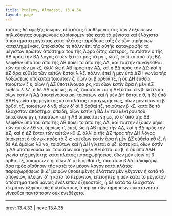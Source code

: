 ```yaml
---
title: Ptolemy, Almagest, 13.4.34
layout: page
---
```


τούτοις δὲ ἐφεξῆς ἴδωμεν, εἰ ταύτας ὑποθέμενοι τὰς τῶν λοξώσεων πηλικότητας συμφώνους εὑρίσκομεν τὰς κατὰ τὰ μέγιστα καὶ ἐλάχιστα ἀποστήματα μεγίστας κατὰ πλάτος παρόδους ταῖς ἐκ τῶν τηρήσεων κατειλημμέναις, ὑποκείσθω τε πάλιν ἐπὶ τῆς αὐτῆς καταγραφῆς τὸ μέγιστον πρῶτον ἀπόστημα τοῦ τῆς Ἀφρο δίτης ἀστέρος, τουτέστιν ὁ τῆς ΑΒ πρὸς τὴν ΒΔ λόγος ὁ τῶν ξα ιε πρὸς τὰ μγ ι, ὥστ', ἐπεὶ τὸ ἀπὸ τῆς ΒΔ λειφθὲν ὑπὸ τοῦ ἀπὸ τῆς ΑΒ ποιεῖ τὸ ἀπὸ τῆς ΑΔ, καὶ ταύτην συνάγεσθαι τῶν αὐτῶν μγ κζ. ἀλλ' ὡς ἡ ΑΒ πρὸς τὴν ΑΔ, καὶ ἡ ΒΔ πρὸς τὴν ΔΖ: καὶ ἡ ΔΖ ἄρα εὐθεῖα τῶν αὐτῶν ἔσται λ λζ. πάλιν, ἐπεὶ ἡ μὲν ὑπὸ ΔΖΗ γωνία τῆς λοξώσεως ὑπόκειται τοιούτων ζ, οἵων αἱ β ὀρθαὶ τξ, ἡ δὲ ΔΗ εὐθεῖα τοιούτων ζ κ, οἵων ἡ ΔΖ ὑποτείνουσα ρκ, καὶ οἵων ἐστὶν ἄρα ἡ μὲν ΔΖ εὐθεῖα λ λζ, ἡ δὲ ΑΔ ὁμοίως μγ κζ, τοιούτων καὶ ἡ ΔΗ ἔσται α νβ: ὥστε καί, οἵων ἐστὶν ἡ ΑΔ ὑποτείνουσα ρκ, τοιούτων καὶ ἡ μὲν ΔΗ ἔσται ε θ, ἡ δὲ ὑπὸ ΔΑΗ γωνία τῆς μεγίστης κατὰ πλάτος παραχωρήσεως, οἵων μέν εἰσιν αἱ β ὀρθαὶ τξ, τοιούτων δ νδ, οἵων δ' αἱ δ ὀρθαὶ τξ, τοιούτων β κζ. κατὰ δὲ τὸ ἐλάχιστον ἀπόστημα, ἐπειδή, οἵων ἐστὶν ἡ ΒΔ ἐκ τοῦ κέντρου τοῦ ἐπικύκλου μγ ι, τοιούτων καὶ ἡ ΑΒ ὑπόκειται νη με, τὸ δ' ἀπὸ τῆς ΔΒ λειφθὲν ὑπὸ τοῦ ἀπὸ τῆς ΑΒ ποιεῖ τὸ ἀπὸ τῆς ΑΔ, καὶ ταύτην ἕξομεν μήκει τῶν αὐτῶν λθ να. ὁμοίως τ', ἐπεί, ὡς ἡ ΑΒ πρὸς τὴν ΑΔ, καὶ ἡ ΒΔ πρὸς τὴν ΔΖ, καὶ ἡ ΔΖ ἔσται τῶν αὐτῶν κθ ιζ. ἀλλ' ὁ τῆς ΔΖ πρὸς τὴν ΔΗ λόγος ὑπόκειται ὁ τῶν ρκ πρὸς τὰ ζ κ: καὶ οἵων ἐστὶν ἄρα ἡ μὲν ΔΖ εὐθεῖα κθ ιζ, ἡ δὲ ΑΔ ὁμοίως λθ να, τοιούτων καὶ ἡ ΔΗ γίνεται α μζ: ὥστε καί, οἵων ἐστὶν ἡ ΑΔ ὑποτείνουσα ρκ, τοιούτων καὶ ἡ μὲν ΔΗ ἔσται ε κβ, ἡ δὲ ὑπὸ ΔΑΗ γωνία τῆς μεγίστης κατὰ πλάτος παραχωρήσεως, οἵων μέν εἰσιν αἱ β ὀρθαὶ τξ, τοιούτων ε η, οἵων δ' αἱ δ ὀρθαὶ τξ, τοιούτων β λδ. ἀδιαφόρῳ ἄρα πρὸς αἴσθησιν τῆς κατὰ τὸν μέσον λόγον κατὰ πλάτος παραχωρήσεως β ∠ʹ μοιρῶν ὑποκειμένης ἐλάττων μὲν γέγονεν ἡ κατὰ τὸ ἀπόγειον, πλείων δ' ἡ κατὰ τὸ περίγειον, ἐπειδήπερ ἡ μὲν κατὰ τὸ μέγιστον ἀπόστημα τρισὶ μόνοις ἐνέλειπεν ἑξηκοστοῖς, ἡ δὲ κατὰ τὸ ἐλάχιστον τέτρασιν ἑξηκοστοῖς ἐπλεόνασεν, ἅπερ ἐκ τῶν τηρήσεων εὐκατανόητα γίνεσθαι παντάπασιν οὐκ ἐνεδέχετο. 

---

prev: [13.4.33](../13.4.33/) | next: [13.4.35](../13.4.35/)

